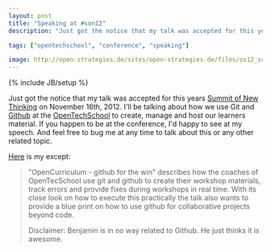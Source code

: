 ```yaml
---
layout: post
title: "Speaking at #son12"
description: "Just got the notice that my talk was accepted for this years [Summit of New Thinking]() on November 16th, 2012. I'll be talking about how we use Git and [Github](https://github.com) at the [OpenTechSchool](http://www.opentechschool.org) to create, manage and host our learners material. If you happen to be at the conference, I'd happy to see at my speech. And feel free to bug me at any time to talk about this or any other related topic."

tags: ["opentechschool", "conference", "speaking"]

image: http://open-strategies.de/sites/open-strategies.de/files/os12_subtheme_logo.jpg
---
```

{% include JB/setup %}

Just got the notice that my talk was accepted for this years [Summit of New Thinking]() on November 16th, 2012. I'll be talking about how we use Git and [Github](https://github.com) at the [OpenTechSchool](http://www.opentechschool.org) to create, manage and host our learners material. If you happen to be at the conference, I'd happy to see at my speech. And feel free to bug me at any time to talk about this or any other related topic.

[Here](http://open-strategies.de/sessions/opencurriculum-github-for-the-win) is my except:

> "OpenCurriculum - github for the win" describes how the coaches of OpenTecSchool use git and github to create their workshop materials, track errors and provide fixes during workshops in real time. With its close look on how to execute this practically the talk also wants to provide a blue print on how to use github for collaborative projects beyond code.
>
> Disclaimer: Benjamin is in no way related to Github. He just thinks it is awesome.